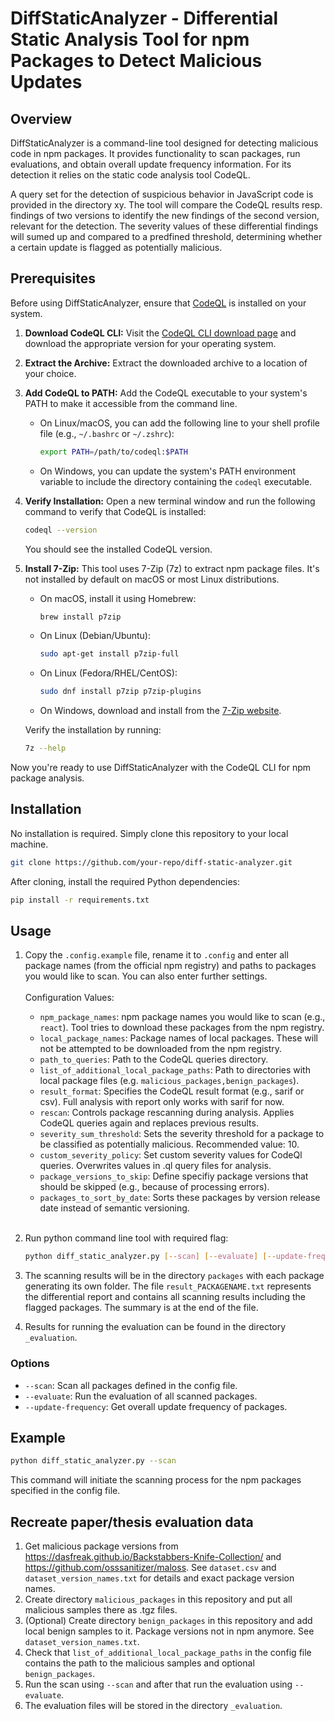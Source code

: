 # DiffStaticAnalyzer - Differential Static Analysis Tool for npm Packages to Detect Malicious Updates

## Overview

DiffStaticAnalyzer is a command-line tool designed for detecting malicious code in npm packages. It provides functionality to scan packages, run evaluations, and obtain overall update frequency information.
For its detection it relies on the static code analysis tool CodeQL. 

A query set for the detection of suspicious behavior in JavaScript code is provided in the directory xy. 
The tool will compare the CodeQL results resp. findings of two versions to identify the new findings of the second version, relevant for the detection. 
The severity values of these differential findings will sumed up and compared to a predfined threshold, determining whether a certain update is flagged as potentially malicious.

## Prerequisites

Before using DiffStaticAnalyzer, ensure that [CodeQL](https://codeql.github.com/) is installed on your system.

1. **Download CodeQL CLI:**
   Visit the [CodeQL CLI download page](https://github.com/github/codeql-cli-binaries/releases) and download the appropriate version for your operating system.

2. **Extract the Archive:**
   Extract the downloaded archive to a location of your choice.

3. **Add CodeQL to PATH:**
   Add the CodeQL executable to your system's PATH to make it accessible from the command line.

   - On Linux/macOS, you can add the following line to your shell profile file (e.g., `~/.bashrc` or `~/.zshrc`):

     ```bash
     export PATH=/path/to/codeql:$PATH
     ```

   - On Windows, you can update the system's PATH environment variable to include the directory containing the `codeql` executable.

4. **Verify Installation:**
   Open a new terminal window and run the following command to verify that CodeQL is installed:

   ```bash
   codeql --version
   ```

   You should see the installed CodeQL version.

5. **Install 7-Zip:**
   This tool uses 7-Zip (7z) to extract npm package files. It's not installed by default on macOS or most Linux distributions.

   - On macOS, install it using Homebrew:
     ```bash
     brew install p7zip
     ```

   - On Linux (Debian/Ubuntu):
     ```bash
     sudo apt-get install p7zip-full
     ```

   - On Linux (Fedora/RHEL/CentOS):
     ```bash
     sudo dnf install p7zip p7zip-plugins
     ```

   - On Windows, download and install from the [7-Zip website](https://www.7-zip.org/download.html).

   Verify the installation by running:
   ```bash
   7z --help
   ```

Now you're ready to use DiffStaticAnalyzer with the CodeQL CLI for npm package analysis.

## Installation

No installation is required. Simply clone this repository to your local machine.

```bash
git clone https://github.com/your-repo/diff-static-analyzer.git
```

After cloning, install the required Python dependencies:

```bash
pip install -r requirements.txt
```

## Usage

1. Copy the `.config.example` file, rename it to `.config` and enter all package names (from the official npm registry) and paths to packages you would like to scan. You can also enter further settings.
   <br>
   <br>
   Configuration Values:

   - `npm_package_names`: npm package names you would like to scan (e.g., `react`). Tool tries to download these packages from the npm registry.
   - `local_package_names`: Package names of local packages. These will not be attempted to be downloaded from the npm registry.
   - `path_to_queries`: Path to the CodeQL queries directory.
   - `list_of_additional_local_package_paths`: Path to directories with local package files (e.g. `malicious_packages,benign_packages`).
   - `result_format`: Specifies the CodeQL result format (e.g., sarif or csv). Full analysis with report only works with sarif for now.
   - `rescan`: Controls package rescanning during analysis. Applies CodeQL queries again and replaces previous results.
   - `severity_sum_threshold`: Sets the severity threshold for a package to be classified as potentially malicious. Recommended value: 10.
   - `custom_severity_policy`: Set custom severity values for CodeQl queries. Overwrites values in .ql query files for analysis.
   - `package_versions_to_skip`: Define specifiy package versions that should be skipped (e.g., because of processing errors).
   - `packages_to_sort_by_date`: Sorts these packages by version release date instead of semantic versioning.
   
   <br>

2. Run python command line tool with required flag:

   ```bash
   python diff_static_analyzer.py [--scan] [--evaluate] [--update-frequency]
   ```

3. The scanning results will be in the directory `packages` with each package generating its own folder. The file `result_PACKAGENAME.txt` represents the differential report and contains all scanning results including the flagged packages. The summary is at the end of the file.
4. Results for running the evaluation can be found in the directory `_evaluation`.

### Options

- `--scan`: Scan all packages defined in the config file.
- `--evaluate`: Run the evaluation of all scanned packages.
- `--update-frequency`: Get overall update frequency of packages.

## Example

```bash
python diff_static_analyzer.py --scan
```

This command will initiate the scanning process for the npm packages specified in the config file.

## Recreate paper/thesis evaluation data

1. Get malicious package versions from https://dasfreak.github.io/Backstabbers-Knife-Collection/ and https://github.com/osssanitizer/maloss. See `dataset.csv` and `dataset_version_names.txt` for details and exact package version names.
2. Create directory `malicious_packages` in this repository and put all malicious samples there as .tgz files.
3. (Optional) Create directory `benign_packages` in this repository and add local benign samples to it. Package versions not in npm anymore. See `dataset_version_names.txt`.
4. Check that `list_of_additional_local_package_paths` in the config file contains the path to the malicious samples and optional `benign_packages`.
5. Run the scan using `--scan` and after that run the evaluation using `--evaluate`.
6. The evaluation files will be stored in the directory `_evaluation`.